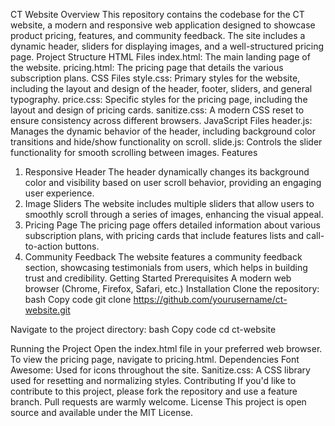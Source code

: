 CT Website
Overview
This repository contains the codebase for the CT website, a modern and responsive web application designed to showcase product pricing, features, and community feedback. The site includes a dynamic header, sliders for displaying images, and a well-structured pricing page.
Project Structure
HTML Files
index.html: The main landing page of the website.
pricing.html: The pricing page that details the various subscription plans.
CSS Files
style.css: Primary styles for the website, including the layout and design of the header, footer, sliders, and general typography.
price.css: Specific styles for the pricing page, including the layout and design of pricing cards.
sanitize.css: A modern CSS reset to ensure consistency across different browsers.
JavaScript Files
header.js: Manages the dynamic behavior of the header, including background color transitions and hide/show functionality on scroll.
slide.js: Controls the slider functionality for smooth scrolling between images.
Features
1. Responsive Header
The header dynamically changes its background color and visibility based on user scroll behavior, providing an engaging user experience.
2. Image Sliders
The website includes multiple sliders that allow users to smoothly scroll through a series of images, enhancing the visual appeal.
3. Pricing Page
The pricing page offers detailed information about various subscription plans, with pricing cards that include features lists and call-to-action buttons.
4. Community Feedback
The website features a community feedback section, showcasing testimonials from users, which helps in building trust and credibility.
Getting Started
Prerequisites
A modern web browser (Chrome, Firefox, Safari, etc.)
Installation
Clone the repository:
bash
Copy code
git clone https://github.com/yourusername/ct-website.git


Navigate to the project directory:
bash
Copy code
cd ct-website


Running the Project
Open the index.html file in your preferred web browser.
To view the pricing page, navigate to pricing.html.
Dependencies
Font Awesome: Used for icons throughout the site.
Sanitize.css: A CSS library used for resetting and normalizing styles.
Contributing
If you'd like to contribute to this project, please fork the repository and use a feature branch. Pull requests are warmly welcome.
License
This project is open source and available under the MIT License.
